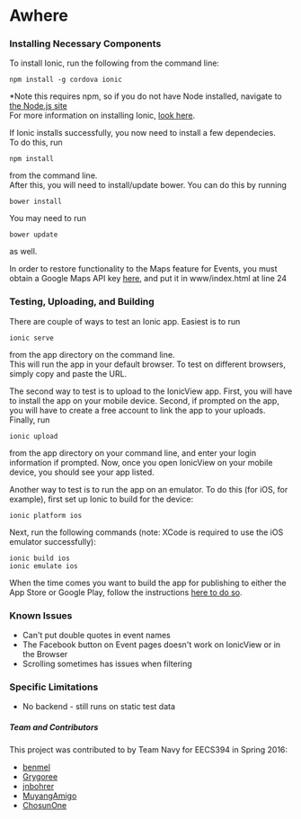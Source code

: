 # Awhere

### Installing Necessary Components

To install Ionic, run the following from the command line:  
```
npm install -g cordova ionic
``` 
*Note this requires npm, so if you do not have Node installed, navigate to [the Node.js site](https://nodejs.org/en/)  
For more information on installing Ionic, [look here](http://ionicframework.com/getting-started/).

If Ionic installs successfully, you now need to install a few dependecies.  
To do this, run  
```
npm install
```  
from the command line.  
After this, you will need to install/update bower. You can do this by running  
```
bower install
```  
You may need to run  
```
bower update
```  
as well.

In order to restore functionality to the Maps feature for Events, you must obtain a Google Maps API key [here](https://developers.google.com/maps/documentation/javascript/get-api-key#key), and put it in www/index.html at line 24


### Testing, Uploading, and Building

There are couple of ways to test an Ionic app. Easiest is to run  
```
ionic serve
```  
from the app directory on the command line.  
This will run the app in your default browser. To test on different browsers, simply copy and paste the URL.

The second way to test is to upload to the IonicView app. First, you will have to install the app on your mobile device. Second, if prompted on the app, you will have to create a free account to link the app to your uploads.  
Finally, run  
```
ionic upload
```  
from the app directory on your command line, and enter your login information if prompted. Now, once you open IonicView on your mobile device, you should see your app listed.

Another way to test is to run the app on an emulator. To do this (for iOS, for example), first set up Ionic to build for the device:
```
ionic platform ios
```

Next, run the following commands (note: XCode is required to use the iOS emulator successfully): 
```
ionic build ios  
ionic emulate ios  
```

When the time comes you want to build the app for publishing to either the App Store or Google Play, follow the instructions [here to do so](http://ionicframework.com/docs/guide/publishing.html).

### Known Issues

* Can't put double quotes in event names
* The Facebook button on Event pages doesn't work on IonicView or in the Browser
* Scrolling sometimes has issues when filtering

### Specific Limitations

* No backend - still runs on static test data

##### Team and Contributors

This project was contributed to by Team Navy for EECS394 in Spring 2016:
* [benmel](https://github.com/benmel)
* [Grygoree](https://github.com/Grygoree)
* [jnbohrer](https://github.com/jnbohrer)
* [MuyangAmigo](https://github.com/MuyangAmigo)
* [ChosunOne](https://github.com/chosunone)
